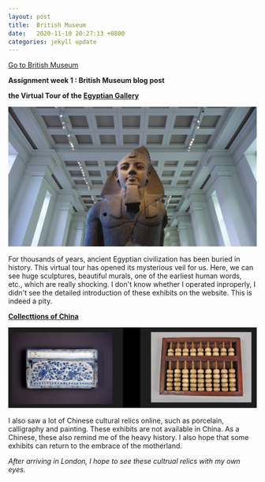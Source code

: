 ```yaml
---
layout: post
title:  British Museum
date:   2020-11-10 20:27:13 +0800
categories: jekyll update
---
```

[Go to British Museum](https://www.britishmuseum.org/)

**Assignment week 1 : British Museum blog post**

**the Virtual Tour of the [Egyptian Gallery](https://www.britishmuseum.org/collection/galleries/egyptian-sculpture)**

![img](/media/2.png)

For thousands of years, ancient Egyptian civilization has been buried in history. This virtual tour has opened its mysterious veil for us. Here, we can see huge sculptures, beautiful murals, one of the earliest human words, etc., which are really shocking. I don't know whether I operated inproperly, I didn't see the detailed introduction of these exhibits on the website. This is indeed a pity.

**[Collecttions of China](https://www.britishmuseum.org/collection/search?place=China)**

![img](/media/1.png)

I also saw a lot of Chinese cultural relics online, such as porcelain, calligraphy and painting. These exhibits are not available in China. As a Chinese, these also remind me of the heavy history. I also hope that some exhibits can return to the embrace of the motherland.

*After arriving in London, I hope to see these cultrual relics with my own eyes.*
